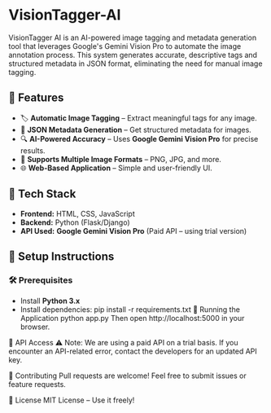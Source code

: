 # VisionTagger-AI
VisionTagger AI is an AI-powered image tagging and metadata generation tool that leverages Google's Gemini Vision Pro to automate the image annotation process. This system generates accurate, descriptive tags and structured metadata in JSON format, eliminating the need for manual image tagging.

## 🔹 Features  
- 🏷️ **Automatic Image Tagging** – Extract meaningful tags for any image.  
- 📝 **JSON Metadata Generation** – Get structured metadata for images.  
- 🔍 **AI-Powered Accuracy** – Uses **Google Gemini Vision Pro** for precise results.  
- 📂 **Supports Multiple Image Formats** – PNG, JPG, and more.  
- 🌐 **Web-Based Application** – Simple and user-friendly UI.  

## 🔹 Tech Stack  
- **Frontend:** HTML, CSS, JavaScript  
- **Backend:** Python (Flask/Django)  
- **API Used:** **Google Gemini Vision Pro** (Paid API – using trial version)  

## 🔹 Setup Instructions  
### 🛠 Prerequisites  
- Install **Python 3.x**  
- Install dependencies: 
        pip install -r requirements.txt
🚀 Running the Application
        python app.py
    Then open http://localhost:5000 in your browser.
    
🔹 API Access
⚠ Note: We are using a paid API on a trial basis.
If you encounter an API-related error, contact the developers for an updated API key.

🔹 Contributing
Pull requests are welcome! Feel free to submit issues or feature requests.

🔹 License
MIT License – Use it freely!


